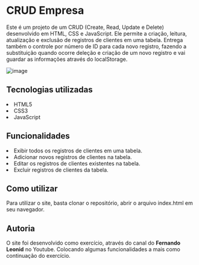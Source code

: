 <h1>CRUD Empresa</h1>

  Este é um projeto de um CRUD (Create, Read, Update e Delete) desenvolvido em HTML, CSS e JavaScript. 
Ele permite a criação, leitura, atualização e exclusão de registros de clientes em uma tabela.
Entrega também o controle por número de ID para cada novo registro, fazendo a substituição quando ocorre deleção e criação de um novo registro e vai guardar as informações através do localStorage.

![image](https://user-images.githubusercontent.com/125101340/236071964-2c9ab0f3-6adb-43de-a941-748d3d2d9674.png)

<h2>Tecnologias utilizadas</h2>
<li>HTML5</li>
<li>CSS3</li>
<li>JavaScript</li>

<h2>Funcionalidades</h2>
<li>Exibir todos os registros de clientes em uma tabela.</li>
<li>Adicionar novos registros de clientes na tabela.</li>
<li>Editar os registros de clientes existentes na tabela.</li>
<li>Excluir registros de clientes da tabela.</li>

<h2>Como utilizar</h2>
Para utilizar o site, basta clonar o repositório, abrir o arquivo index.html em seu navegador.

<h2>Autoria</h2>
O site foi desenvolvido como exercício, através do canal do <b>Fernando Leonid</b> no Youtube. 
Colocando algumas funcionalidades a mais como continuação do exercício.
